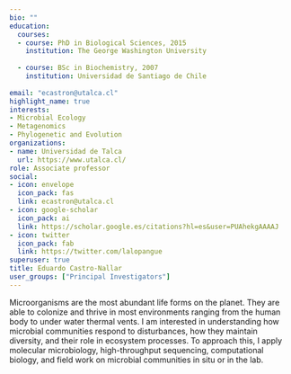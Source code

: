 ```yaml
---
bio: ""
education:
  courses:
  - course: PhD in Biological Sciences, 2015
    institution: The George Washington University
    
  - course: BSc in Biochemistry, 2007
    institution: Universidad de Santiago de Chile
    
email: "ecastron@utalca.cl"
highlight_name: true
interests:
- Microbial Ecology
- Metagenomics
- Phylogenetic and Evolution
organizations:
- name: Universidad de Talca
  url: https://www.utalca.cl/
role: Associate professor
social:
- icon: envelope
  icon_pack: fas
  link: ecastron@utalca.cl
- icon: google-scholar
  icon_pack: ai
  link: https://scholar.google.es/citations?hl=es&user=PUAhekgAAAAJ
- icon: twitter
  icon_pack: fab
  link: https://twitter.com/lalopangue
superuser: true
title: Eduardo Castro-Nallar
user_groups: ["Principal Investigators"]
---
```

Microorganisms are the most abundant life forms on the planet. They are able to colonize and thrive in most environments ranging from the human body to under water thermal vents. I am interested in understanding how microbial communities respond to disturbances, how they maintain diversity, and their role in ecosystem processes. To approach this, I apply molecular microbiology, high-throughput sequencing, computational biology, and field work on microbial communities in situ or in the lab.
